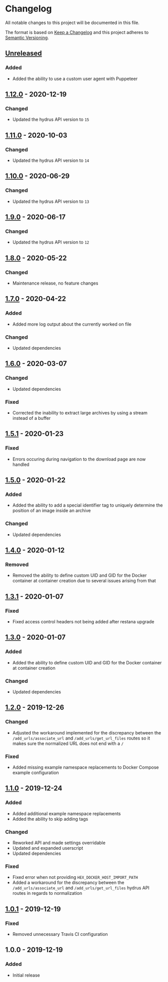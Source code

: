# Changelog

All notable changes to this project will be documented in this file.

The format is based on [Keep a Changelog](https://keepachangelog.com/en/1.0.0/)
and this project adheres to
[Semantic Versioning](https://semver.org/spec/v2.0.0.html).

## [Unreleased]

### Added

+ Added the ability to use a custom user agent with Puppeteer

## [1.12.0] - 2020-12-19

### Changed

+ Updated the hydrus API version to `15`

## [1.11.0] - 2020-10-03

### Changed

+ Updated the hydrus API version to `14`

## [1.10.0] - 2020-06-29

### Changed

+ Updated the hydrus API version to `13`

## [1.9.0] - 2020-06-17

### Changed

+ Updated the hydrus API version to `12`

## [1.8.0] - 2020-05-22

### Changed

+ Maintenance release, no feature changes

## [1.7.0] - 2020-04-22

### Added

+ Added more log output about the currently worked on file

### Changed

+ Updated dependencies

## [1.6.0] - 2020-03-07

### Changed

+ Updated dependencies

### Fixed

+ Corrected the inability to extract large archives by using a stream instead
  of a buffer

## [1.5.1] - 2020-01-23

### Fixed

+ Errors occuring during navigation to the download page are now handled

## [1.5.0] - 2020-01-22

### Added

+ Added the ability to add a special identifier tag to uniquely determine the
  position of an image inside an archive

### Changed

+ Updated dependencies

## [1.4.0] - 2020-01-12

### Removed

+ Removed the ability to define custom UID and GID for the Docker container at
  container creation due to several issues arising from that

## [1.3.1] - 2020-01-07

### Fixed

+ Fixed access control headers not being added after restana upgrade

## [1.3.0] - 2020-01-07

### Added

+ Added the ability to define custom UID and GID for the Docker container at
  container creation

### Changed

+ Updated dependencies

## [1.2.0] - 2019-12-26

### Changed

+ Adjusted the workaround implemented for the discrepancy between the
  `/add_urls/associate_url` and `/add_urls/get_url_files` routes so it makes
  sure the normalized URL does not end with a `/`

### Fixed

+ Added missing example namespace replacements to Docker Compose example
  configuration

## [1.1.0] - 2019-12-24

### Added

+ Added additional example namespace replacements
+ Added the ability to skip adding tags

### Changed

+ Reworked API and made settings overridable
+ Updated and expanded userscript
+ Updated dependencies

### Fixed

+ Fixed error when not providing `HEX_DOCKER_HOST_IMPORT_PATH`
+ Added a workaround for the discrepancy between the `/add_urls/associate_url`
  and `/add_urls/get_url_files` hydrus API routes in regards to normalization

## [1.0.1] - 2019-12-19

### Fixed

+ Removed unnecessary Travis CI configuration

## 1.0.0 - 2019-12-19

### Added

+ Initial release

[Unreleased]: https://github.com/imtbl/hex/compare/1.12.0...develop
[1.12.0]: https://github.com/imtbl/hex/compare/1.11.0...1.12.0
[1.11.0]: https://github.com/imtbl/hex/compare/1.10.0...1.11.0
[1.10.0]: https://github.com/imtbl/hex/compare/1.9.0...1.10.0
[1.9.0]: https://github.com/imtbl/hex/compare/1.8.0...1.9.0
[1.8.0]: https://github.com/imtbl/hex/compare/1.7.0...1.8.0
[1.7.0]: https://github.com/imtbl/hex/compare/1.6.0...1.7.0
[1.6.0]: https://github.com/imtbl/hex/compare/1.5.1...1.6.0
[1.5.1]: https://github.com/imtbl/hex/compare/1.5.0...1.5.1
[1.5.0]: https://github.com/imtbl/hex/compare/1.4.0...1.5.0
[1.4.0]: https://github.com/imtbl/hex/compare/1.3.1...1.4.0
[1.3.1]: https://github.com/imtbl/hex/compare/1.3.0...1.3.1
[1.3.0]: https://github.com/imtbl/hex/compare/1.2.0...1.3.0
[1.2.0]: https://github.com/imtbl/hex/compare/1.1.0...1.2.0
[1.1.0]: https://github.com/imtbl/hex/compare/1.0.1...1.1.0
[1.0.1]: https://github.com/imtbl/hex/compare/1.0.0...1.0.1
